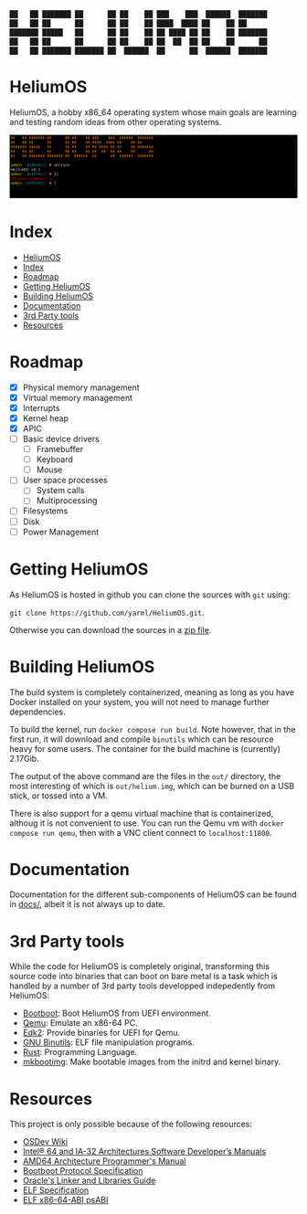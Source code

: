 ```
██   ██ ███████ ██      ██ ██    ██ ███    ███  ██████  ███████
██   ██ ██      ██      ██ ██    ██ ████  ████ ██    ██ ██
███████ █████   ██      ██ ██    ██ ██ ████ ██ ██    ██ ███████
██   ██ ██      ██      ██ ██    ██ ██  ██  ██ ██    ██      ██
██   ██ ███████ ███████ ██  ██████  ██      ██  ██████  ███████
```

# HeliumOS
HeliumOS, a hobby x86_64 operating system whose main goals are learning and testing random ideas from other operating systems.

![HeliumOS Screenshot](/docs/screenshot.png)

# Index
- [HeliumOS](#heliumos)
- [Index](#index)
- [Roadmap](#roadmap)
- [Getting HeliumOS](#getting-heliumos)
- [Building HeliumOS](#building-heliumos)
- [Documentation](#documentation)
- [3rd Party tools](#3rd-party-tools)
- [Resources](#resources)

# Roadmap
* [X] Physical memory management
* [X] Virtual memory management
* [X] Interrupts
* [X] Kernel heap
* [X] APIC
* [ ] Basic device drivers
  * [ ] Framebuffer
  * [ ] Keyboard
  * [ ] Mouse
* [ ] User space processes
  * [ ] System calls
  * [ ] Multiprocessing
* [ ] Filesystems
* [ ] Disk
* [ ] Power Management

# Getting HeliumOS
As HeliumOS is hosted in github you can clone the sources with `git` using:

`git clone https://github.com/yarml/HeliumOS.git`.

Otherwise you can download the sources in a [zip file](https://github.com/yarml/HeliumOS/archive/refs/heads/master.zip).

# Building HeliumOS
The build system is completely containerized, meaning as long as you have Docker installed on your system, you will not need to manage further dependencies.

To build the kernel, run `docker compose run build`. Note however, that in the first run, it will download and compile `binutils` which can be resource heavy for some users. The container for the build machine is (currently) 2.17Gib.

The output of the above command are the files in the `out/` directory, the most interesting of which is `out/helium.img`, which can be burned on a USB stick, or tossed into a VM.

There is also support for a qemu virtual machine that is containerized, althoug it is not convenient to use. You can run the Qemu vm with `docker compose run qemu`, then with a VNC client connect to `localhost:11800`.

# Documentation
Documentation for the different sub-components of HeliumOS can be found in [docs/](docs/), albeit it is not always up to date.

# 3rd Party tools
While the code for HeliumOS is completely original, transforming this source
code into binaries that can boot on bare metal is a task which is handled by a
number of 3rd party tools developped indepedently from HeliumOS:

* [Bootboot]: Boot HeliumOS from UEFI environment.
* [Qemu]: Emulate an x86-64 PC.
* [Edk2]: Provide binaries for UEFI for Qemu.
* [GNU Binutils]: ELF file manipulation programs.
* [Rust]: Programming Language.
* [mkbootimg]: Make bootable images from the initrd and kernel binary.

# Resources
This project is only possible because of the following resources:

* [OSDev Wiki]
* [Intel® 64 and IA-32 Architectures Software Developer’s Manuals]
* [AMD64 Architecture Programmer's Manual]
* [Bootboot Protocol Specification]
* [Oracle's Linker and Libraries Guide]
* [ELF Specification]
* [ELF x86-64-ABI psABI]

<!-- "rd Party tools -->
[Bootboot]: https://gitlab.com/bztsrc/bootboot
[GNU Binutils]: https://www.gnu.org/software/binutils/
[Rust]: https://www.rust-lang.org/
[mkbootimg]: https://gitlab.com/bztsrc/bootboot/-/tree/master/mkbootimg
[Qemu]: https://www.qemu.org/
[Edk2]: https://github.com/tianocore/edk2

<!-- Resources -->
[OSDev Wiki]: https://wiki.osdev.org/Expanded_Main_Page
[Intel® 64 and IA-32 Architectures Software Developer’s Manuals]:
https://www.intel.com/content/www/us/en/developer/articles/technical/intel-sdm.html
[AMD64 Architecture Programmer's Manual]:
https://www.amd.com/en/support/tech-docs/amd64-architecture-programmers-manual-volumes-1-5
[Bootboot Protocol Specification]:
https://gitlab.com/bztsrc/bootboot/-/raw/master/bootboot_spec_1st_ed.pdf
[Oracle's Linker and Libraries Guide]:
https://docs.oracle.com/cd/E23824_01/html/819-0690/toc.html
[ELF Specification]: https://refspecs.linuxfoundation.org/elf/elf.pdf
[ELF x86-64-ABI psABI]:
https://gitlab.com/x86-psABIs/x86-64-ABI/-/jobs/artifacts/master/raw/x86-64-ABI/abi.pdf?job=build
